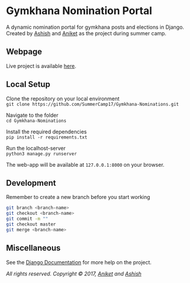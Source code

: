 # Gymkhana Nomination Portal


A dynamic nomination portal for gymkhana posts and elections in Django. Created by [Ashish](https://github.com/aasis21) and [Aniket](https://github.com/aniketp41) as the project during summer camp.

## Webpage
Live project is available [here](https://gymkhana.pythonanywhere.com).

## Local Setup
Clone the repository on your local environment <br>
` git clone https://github.com/SummerCamp17/Gymkhana-Nominations.git `

Navigate to the folder <br>
` cd Gymkhana-Nominations `

Install the required dependencies <br>
` pip install -r requirements.txt `

Run the localhost-server <br>
` python3 manage.py runserver `

The web-app will be available at `127.0.0.1:8000` on your browser. 

## Development
Remember to create a new branch before you start working <br>
``` sh
git branch <branch-name>
git checkout <branch-name>
git commit -m ""
git checkout master
git merge <branch-name>
```
## Miscellaneous
See the [Django Documentation](https://docs.djangoproject.com/en/1.11/) for more help on the project. 



*All rights reserved. Copyright © 2017, [Aniket](https://github.com/aniketp41) and [Ashish](https://github.com/aasis21)*
